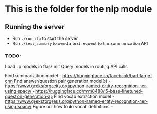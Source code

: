 # This is the folder for the nlp module

## Running the server
- Run ```./run_nlp``` to start the server
- Run ```./test_summary``` to send a test request to the summarization API


### TODO:
Load up models in flask init
Query models in routing API calls

Find summarization model - https://huggingface.co/facebook/bart-large-cnn
Find answer/question pair generation model(s)
    - https://www.geeksforgeeks.org/python-named-entity-recognition-ner-using-spacy/
    - https://huggingface.co/mrm8488/t5-base-finetuned-question-generation-ap
Find vocab extraction model
    - https://www.geeksforgeeks.org/python-named-entity-recognition-ner-using-spacy/
Figure out how to do vocab definitions - 